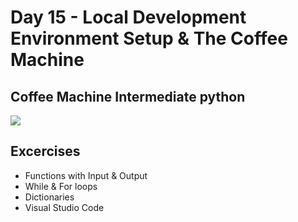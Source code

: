 # Day 15 - Local Development Environment Setup & The Coffee Machine
## Coffee Machine Intermediate python

![](coffe_mc.gif)

## Excercises
- Functions with Input & Output
- While & For loops
- Dictionaries
- Visual Studio Code

#
